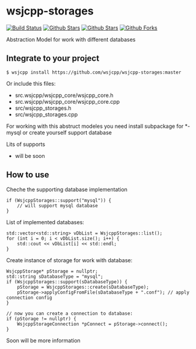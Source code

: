 # wsjcpp-storages

[![Build Status](https://api.travis-ci.org/wsjcpp/wsjcpp-storages.svg?branch=master)](https://travis-ci.org/wsjcpp/wsjcpp-storages) [![Github Stars](https://img.shields.io/github/stars/wsjcpp/wsjcpp-storages.svg?label=github%20%E2%98%85)](https://github.com/wsjcpp/wsjcpp-storages) [![Github Stars](https://img.shields.io/github/contributors/wsjcpp/wsjcpp-storages.svg)](https://github.com/wsjcpp/wsjcpp-storages) [![Github Forks](https://img.shields.io/github/forks/wsjcpp/wsjcpp-storages.svg?label=github%20forks)](https://github.com/wsjcpp/wsjcpp-storages/network/members)

Abstraction Model for work with different databases

## Integrate to your project

```
$ wsjcpp install https://github.com/wsjcpp/wsjcpp-storages:master
```
Or include this files:

* src.wsjcpp/wsjcpp_core/wsjcpp_core.h
* src.wsjcpp/wsjcpp_core/wsjcpp_core.cpp
* src/wsjcpp_storages.h
* src/wsjcpp_storages.cpp

For working with this abstruct modeles you need install subpackage for *-mysql or create yourself support database

Lits of supports

* will be soon

## How to use

Cheche the supporting database implementation
```
if (WsjcppStorages::support("mysql")) {
    // will support mysql database
}
```
List of implemented databases:

```
std::vector<std::string> vDbList = WsjcppStorages::list();
for (int i = 0; i < vDbList.size(); i++) {
    std::cout << vDbList[i] << std::endl;
}
```

Create instance of storage for work with database:

```
WsjcppStorage* pStorage = nullptr;
std::string sDatabaseType = "mysql";
if (WsjcppStorages::support(sDatabaseType)) {
    pStorage = WsjcppStorages::create(sDatabaseType);
    pStorage->applyConfigFromFile(sDatabaseType + ".conf"); // apply connection config
}

// now you can create a connection to database:
if (pStorage != nullptr) {
    WsjcppStorageConnection *pConnect = pStorage->connect();
}
```

Soon will be more information



